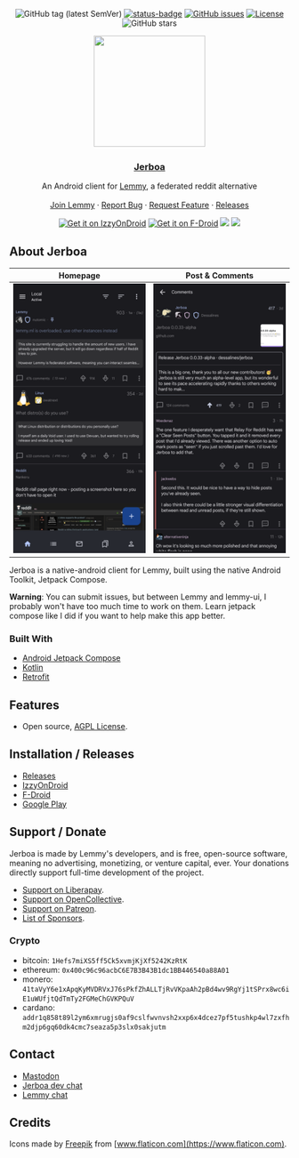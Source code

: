 <div align="center">

![GitHub tag (latest SemVer)](https://img.shields.io/github/tag/dessalines/jerboa.svg)
[![status-badge](https://woodpecker.join-lemmy.org/api/badges/dessalines/jerboa/status.svg)](https://woodpecker.join-lemmy.org/dessalines/jerboa)
[![GitHub issues](https://img.shields.io/github/issues-raw/dessalines/jerboa.svg)](https://github.com/dessalines/jerboa/issues)
[![License](https://img.shields.io/github/license/dessalines/jerboa.svg)](LICENSE)
![GitHub stars](https://img.shields.io/github/stars/dessalines/jerboa?style=social)

</div>

<p align="center">
  <a href="https://github.com/dessalines/jerboa" rel="noopener">
 <img width=200px height=200px src="https://raw.githubusercontent.com/dessalines/jerboa/main/app/src/main/res/jerboa.svg"></a>

 <h3 align="center"><a href="https://github.com/dessalines/jerboa">Jerboa</a></h3>
  <p align="center">
    An Android client for <a href="https://github.com/LemmyNet/lemmy">Lemmy</a>, a federated reddit alternative
    <br />
    <br />
    <a href="https://join-lemmy.org">Join Lemmy</a>
    ·
    <a href="https://github.com/dessalines/jerboa/issues">Report Bug</a>
    ·
    <a href="https://github.com/dessalines/jerboa/issues">Request Feature</a>
    ·
    <a href="https://github.com/dessalines/jerboa/blob/main/RELEASES.md">Releases</a>
  </p>
  <p align="center">
    <a href="https://apt.izzysoft.de/fdroid/index/apk/com.jerboa"><img src="https://gitlab.com/IzzyOnDroid/repo/-/raw/master/assets/IzzyOnDroid.png" alt="Get it on IzzyOnDroid" height="80"></a>
    <a href="https://f-droid.org/packages/com.jerboa"><img src="https://fdroid.gitlab.io/artwork/badge/get-it-on.png" alt="Get it on F-Droid" height="80"></a>
    <a href="https://play.google.com/store/apps/details?id=com.jerboa"><img src="https://cdn.rawgit.com/steverichey/google-play-badge-svg/master/img/en_get.svg" height="80"></a>
    <a href="https://github.com/dessalines/jerboa/releases/latest"><img src="https://raw.githubusercontent.com/andOTP/andOTP/master/assets/badges/get-it-on-github.png" height="80"></a>
  </p>
</p>

## About Jerboa

| Homepage                                  | Post & Comments                           |
| ----------------------------------------- | ----------------------------------------- |
| ![img_1](./screenshots/homepage.png)      | ![img_2](./screenshots/post.png)          |

Jerboa is a native-android client for Lemmy, built using the native Android Toolkit, Jetpack Compose.

**Warning**: You can submit issues, but between Lemmy and lemmy-ui, I probably won't have too much time to work on them. Learn jetpack compose like I did if you want to help make this app better.

### Built With

- [Android Jetpack Compose](https://developer.android.com/jetpack/compose)
- [Kotlin](https://kotlinlang.org/)
- [Retrofit](https://square.github.io/retrofit/)

## Features

- Open source, [AGPL License](/LICENSE).

## Installation / Releases

- [Releases](https://github.com/dessalines/jerboa/releases)
- [IzzyOnDroid](https://apt.izzysoft.de/fdroid/index/apk/com.jerboa)
- [F-Droid](https://f-droid.org/en/packages/com.jerboa/)
- [Google Play](https://play.google.com/store/apps/details?id=com.jerboa)

## Support / Donate

Jerboa is made by Lemmy's developers, and is free, open-source software, meaning no advertising, monetizing, or venture capital, ever. Your donations directly support full-time development of the project.

- [Support on Liberapay](https://liberapay.com/Lemmy).
- [Support on OpenCollective](https://opencollective.com/lemmy).
- [Support on Patreon](https://www.patreon.com/dessalines).
- [List of Sponsors](https://join-lemmy.org/sponsors).

### Crypto

- bitcoin: `1Hefs7miXS5ff5Ck5xvmjKjXf5242KzRtK`
- ethereum: `0x400c96c96acbC6E7B3B43B1dc1BB446540a88A01`
- monero: `41taVyY6e1xApqKyMVDRVxJ76sPkfZhALLTjRvVKpaAh2pBd4wv9RgYj1tSPrx8wc6iE1uWUfjtQdTmTy2FGMeChGVKPQuV`
- cardano: `addr1q858t89l2ym6xmrugjs0af9cslfwvnvsh2xxp6x4dcez7pf5tushkp4wl7zxfhm2djp6gq60dk4cmc7seaza5p3slx0sakjutm`

## Contact

- [Mastodon](https://mastodon.social/@LemmyDev)
- [Jerboa dev chat](https://matrix.to/#/#jerboa-dev:matrix.org)
- [Lemmy chat](https://matrix.to/#/#lemmy:matrix.org)

## Credits

Icons made by [Freepik](https://www.freepik.com) from [www.flaticon.com](https://www.flaticon.com).
